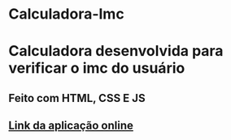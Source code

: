 # Calculadora-Imc
<h1> Calculadora desenvolvida para verificar o imc do usuário </h1>
<h2> Feito com HTML, CSS E JS </h2>
<h2><a href ="https://hobyn.github.io/Calculadora-Imc/"> Link da aplicação online </a></h2>
